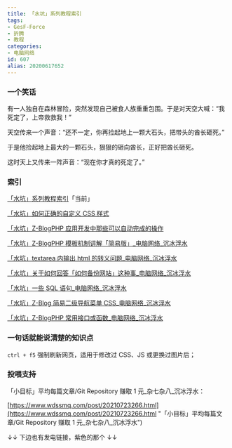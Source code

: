```yaml
---
title: 「水坑」系列教程索引
tags:
- GesF-Force
- 折腾
- 教程
categories:
- 电脑网络
id: 607
alias: 20200617652
---
```


### 一个笑话

有一人独自在森林冒险，突然发现自己被食人族重重包围。于是对天空大喊：“我死定了，上帝救救我！”

天空传来一个声音：“还不一定，你再捡起地上一颗大石头，把带头的酋长砸死。”

于是他捡起地上最大的一颗石头，狠狠的砸向酋长，正好把酋长砸死。

这时天上又传来一阵声音：“现在你才真的死定了。”

<!--more-->

### 索引

[「水坑」系列教程索引](/post/20200617652.html "「水坑」系列教程索引")「当前」

[「水坑」如何正确的自定义 CSS 样式](/post/20190705015.html "「水坑」如何正确的自定义 CSS 样式")

[「水坑」Z-BlogPHP 应用开发中那些可以自动完成的操作](/post/20200105022.html "「水坑」Z-BlogPHP 应用开发中那些可以自动完成的操作")

[「水坑」Z-BlogPHP 模板机制讲解「简易版」\_电脑网络\_沉冰浮水](/post/20201026266.html "「水坑」Z-BlogPHP 模板机制讲解「简易版」\_电脑网络\_沉冰浮水")

[「水坑」textarea 内输出 html 的转义问题\_电脑网络\_沉冰浮水](/post/20210630871.html "「水坑」textarea 内输出 html 的转义问题\_电脑网络\_沉冰浮水")

[「水坑」关于如何回答「如何备份网站」这种事\_电脑网络\_沉冰浮水](/post/20180717038.html "「水坑」关于如何回答「如何备份网站」这种事\_电脑网络\_沉冰浮水")

[「水坑」一些 SQL 语句\_电脑网络\_沉冰浮水](/post/20120816277.html "「水坑」一些 SQL 语句\_电脑网络\_沉冰浮水")

<!-- 【备忘】win10 + IIS + PHP + MySQL_电脑网络_沉冰浮水
https://www.wdssmq.com/post/20210705807.html -->

[「水坑」Z-Blog 简易二级导航菜单 CSS\_电脑网络\_沉冰浮水](/post/20200413146.html "「水坑」Z-Blog 简易二级导航菜单 CSS\_电脑网络\_沉冰浮水")

[「水坑」Z-BlogPHP 常用接口或函数\_电脑网络\_沉冰浮水](/post/20190316451.html "「水坑」Z-BlogPHP 常用接口或函数\_电脑网络\_沉冰浮水")

### 一句话就能说清楚的知识点

`ctrl + f5` 强制刷新网页，适用于修改过 CSS、JS 或更换过图片后；

### 投喂支持

「小目标」平均每篇文章/Git Repository 赚取 1 元\_杂七杂八\_沉冰浮水：

[https://www.wdssmq.com/post/20210723266.html](https://www.wdssmq.com/post/20210723266.html "「小目标」平均每篇文章/Git Repository 赚取 1 元\_杂七杂八\_沉冰浮水")

↓↓ 下边也有发电链接，紫色的那个 ↓↓
